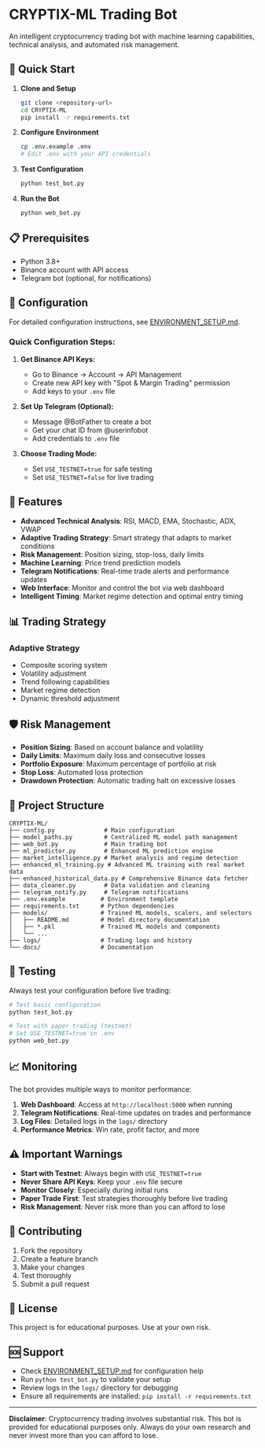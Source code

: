# CRYPTIX-ML Trading Bot

An intelligent cryptocurrency trading bot with machine learning capabilities, technical analysis, and automated risk management.

## 🚀 Quick Start

1. **Clone and Setup**
   ```bash
   git clone <repository-url>
   cd CRYPTIX-ML
   pip install -r requirements.txt
   ```

2. **Configure Environment**
   ```bash
   cp .env.example .env
   # Edit .env with your API credentials
   ```

3. **Test Configuration**
   ```bash
   python test_bot.py
   ```

4. **Run the Bot**
   ```bash
   python web_bot.py
   ```

## 📋 Prerequisites

- Python 3.8+
- Binance account with API access
- Telegram bot (optional, for notifications)

## 🔧 Configuration

For detailed configuration instructions, see [ENVIRONMENT_SETUP.md](ENVIRONMENT_SETUP.md).

### Quick Configuration Steps:

1. **Get Binance API Keys:**
   - Go to Binance → Account → API Management
   - Create new API key with "Spot & Margin Trading" permission
   - Add keys to your `.env` file

2. **Set Up Telegram (Optional):**
   - Message @BotFather to create a bot
   - Get your chat ID from @userinfobot
   - Add credentials to `.env` file

3. **Choose Trading Mode:**
   - Set `USE_TESTNET=true` for safe testing
   - Set `USE_TESTNET=false` for live trading

## 🎯 Features

- **Advanced Technical Analysis**: RSI, MACD, EMA, Stochastic, ADX, VWAP
- **Adaptive Trading Strategy**: Smart strategy that adapts to market conditions
- **Risk Management**: Position sizing, stop-loss, daily limits
- **Machine Learning**: Price trend prediction models
- **Telegram Notifications**: Real-time trade alerts and performance updates
- **Web Interface**: Monitor and control the bot via web dashboard
- **Intelligent Timing**: Market regime detection and optimal entry timing

## 📊 Trading Strategy

### Adaptive Strategy
- Composite scoring system
- Volatility adjustment
- Trend following capabilities
- Market regime detection
- Dynamic threshold adjustment

## 🛡️ Risk Management

- **Position Sizing**: Based on account balance and volatility
- **Daily Limits**: Maximum daily loss and consecutive losses
- **Portfolio Exposure**: Maximum percentage of portfolio at risk
- **Stop Loss**: Automated loss protection
- **Drawdown Protection**: Automatic trading halt on excessive losses

## 📁 Project Structure

```
CRYPTIX-ML/
├── config.py              # Main configuration
├── model_paths.py         # Centralized ML model path management
├── web_bot.py             # Main trading bot
├── ml_predictor.py        # Enhanced ML prediction engine
├── market_intelligence.py # Market analysis and regime detection
├── enhanced_ml_training.py # Advanced ML training with real market data
├── enhanced_historical_data.py # Comprehensive Binance data fetcher
├── data_cleaner.py        # Data validation and cleaning
├── telegram_notify.py     # Telegram notifications
├── .env.example          # Environment template
├── requirements.txt      # Python dependencies
├── models/               # Trained ML models, scalers, and selectors
│   ├── README.md         # Model directory documentation
│   ├── *.pkl             # Trained ML models and components
│   └── ...
├── logs/                 # Trading logs and history
└── docs/                 # Documentation
```

## 🧪 Testing

Always test your configuration before live trading:

```bash
# Test basic configuration
python test_bot.py

# Test with paper trading (testnet)
# Set USE_TESTNET=true in .env
python web_bot.py
```

## 📈 Monitoring

The bot provides multiple ways to monitor performance:

1. **Web Dashboard**: Access at `http://localhost:5000` when running
2. **Telegram Notifications**: Real-time updates on trades and performance
3. **Log Files**: Detailed logs in the `logs/` directory
4. **Performance Metrics**: Win rate, profit factor, and more

## ⚠️ Important Warnings

- **Start with Testnet**: Always begin with `USE_TESTNET=true`
- **Never Share API Keys**: Keep your `.env` file secure
- **Monitor Closely**: Especially during initial runs
- **Paper Trade First**: Test strategies thoroughly before live trading
- **Risk Management**: Never risk more than you can afford to lose

## 🤝 Contributing

1. Fork the repository
2. Create a feature branch
3. Make your changes
4. Test thoroughly
5. Submit a pull request

## 📄 License

This project is for educational purposes. Use at your own risk.

## 🆘 Support

- Check [ENVIRONMENT_SETUP.md](ENVIRONMENT_SETUP.md) for configuration help
- Run `python test_bot.py` to validate your setup
- Review logs in the `logs/` directory for debugging
- Ensure all requirements are installed: `pip install -r requirements.txt`

---

**Disclaimer**: Cryptocurrency trading involves substantial risk. This bot is provided for educational purposes only. Always do your own research and never invest more than you can afford to lose.